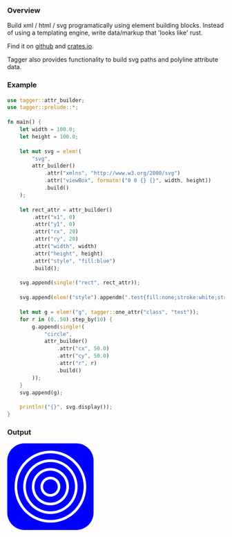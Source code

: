 ### Overview

Build xml / html / svg programatically using element building blocks.
Instead of using a templating engine, write data/markup that 'looks like' rust.

Find it on [github](https://github.com/tiby312/tagger) and [crates.io](https://crates.io/crates/tagger).

Tagger also provides functionality to build svg paths and polyline attribute data.

### Example

```rust
use tagger::attr_builder;
use tagger::prelude::*;

fn main() {
    let width = 100.0;
    let height = 100.0;

    let mut svg = elem!(
        "svg",
        attr_builder()
            .attr("xmlns", "http://www.w3.org/2000/svg")
            .attr("viewBox", formatm!("0 0 {} {}", width, height))
            .build()
    );

    let rect_attr = attr_builder()
        .attr("x1", 0)
        .attr("y1", 0)
        .attr("rx", 20)
        .attr("ry", 20)
        .attr("width", width)
        .attr("height", height)
        .attr("style", "fill:blue")
        .build();

    svg.append(single!("rect", rect_attr));

    svg.append(elem!("style").appendm(".test{fill:none;stroke:white;stroke-width:3}"));

    let mut g = elem!("g", tagger::one_attr("class", "test"));
    for r in (0..50).step_by(10) {
        g.append(single!(
            "circle",
            attr_builder()
                .attr("cx", 50.0)
                .attr("cy", 50.0)
                .attr("r", r)
                .build()
        ));
    }
    svg.append(g);

    println!("{}", svg.display());
}

```




### Output


<img src="./assets/svg_example.svg" alt="demo">
